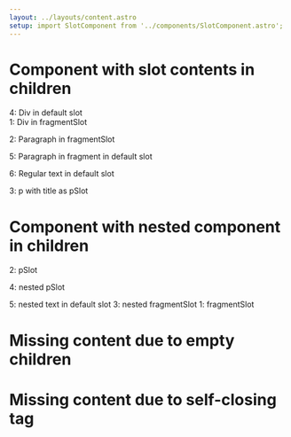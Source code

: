 ```yaml
---
layout: ../layouts/content.astro
setup: import SlotComponent from '../components/SlotComponent.astro';
---
```


# Component with slot contents in children

<SlotComponent>
	<div>4: Div in default slot</div>
	<Fragment slot="fragmentSlot">
		<div>1: Div in fragmentSlot</div>
		<p>2: Paragraph in fragmentSlot</p>
	</Fragment>
	<Fragment><p>5: Paragraph in fragment in default slot</p></Fragment>
	6: Regular text in default slot
	<p slot="pSlot" title="hello">3: p with title as pSlot</p>
</SlotComponent>

# Component with nested component in children

<SlotComponent>
	<p slot="pSlot">2: pSlot</p>
	<SlotComponent>
		<p slot="pSlot">4: nested pSlot</p>
		5: nested text in default slot
		<Fragment slot="fragmentSlot">3: nested fragmentSlot</Fragment>
	</SlotComponent>
	<Fragment slot="fragmentSlot">1: fragmentSlot</Fragment>
</SlotComponent>

# Missing content due to empty children

<SlotComponent>
</SlotComponent>

# Missing content due to self-closing tag

<SlotComponent/>
